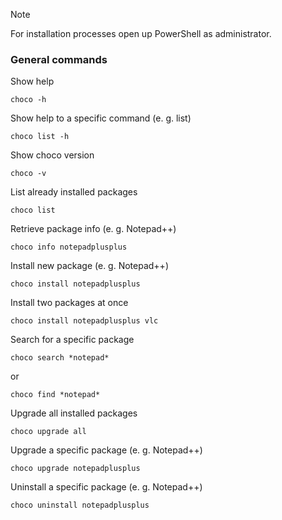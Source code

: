> [!NOTE]
> For installation processes open up PowerShell as administrator.

### General commands
Show help
~~~
choco -h
~~~

Show help to a specific command (e. g. list)
~~~
choco list -h
~~~

Show choco version
~~~
choco -v
~~~

List already installed packages
~~~
choco list
~~~

Retrieve package info (e. g. Notepad++)
~~~
choco info notepadplusplus
~~~

Install new package (e. g. Notepad++)
~~~
choco install notepadplusplus
~~~

Install two packages at once
~~~
choco install notepadplusplus vlc
~~~

Search for a specific package
~~~
choco search *notepad*
~~~
or
~~~
choco find *notepad*
~~~

Upgrade all installed packages 
~~~
choco upgrade all
~~~

Upgrade a specific package (e. g. Notepad++)
~~~
choco upgrade notepadplusplus
~~~

Uninstall a specific package (e. g. Notepad++)
~~~
choco uninstall notepadplusplus
~~~
